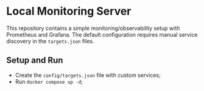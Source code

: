 # Local Monitoring Server

This repository contains a simple monitoring/observability setup with Prometheus and Grafana. The default configuration requires manual service discovery in the `targets.json` files.

## Setup and Run

- Create the `config/targets.json` file with custom services;
- Run `docker compose up -d`;
